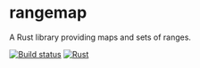 # rangemap

A Rust library providing maps and sets of ranges.

[![Build status](https://travis-ci.org/jeffparsons/rangemap.svg?branch=master)](https://travis-ci.org/jeffparsons/rangemap)
[![Rust](https://img.shields.io/badge/rust-1.31%2B-blue.svg?maxAge=3600)](https://github.com/jeffparsons/rangemap) <!-- Don't forget to update the Travis config when bumping minimum Rust version. -->
